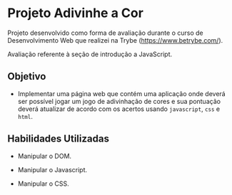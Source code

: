 # Projeto Adivinhe a Cor

Projeto desenvolvido como forma de avaliação durante o curso de Desenvolvimento Web que realizei na Trybe (https://www.betrybe.com/).

Avaliação referente à seção de introdução a JavaScript.

## Objetivo

- Implementar uma página web que contém uma aplicação onde deverá ser possível jogar um jogo de adivinhação de cores e sua pontuação deverá atualizar de acordo com os acertos usando `javascript`, `css` e `html`.

## Habilidades Utilizadas

- Manipular o DOM.

- Manipular o Javascript.

- Manipular o CSS.
